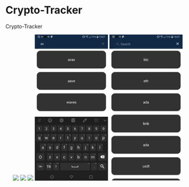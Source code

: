 # Crypto-Tracker
 Crypto-Tracker
 
 
 
 
 
 
 <p align="center">
<a href = ""><img src="https://play-lh.googleusercontent.com/mxYI_k8aeDa4GD1kMqPtzZfAePKAfXdigfhvpE-yCNCorrqOYgd3rW7SqMdOkPWe-O4=w1440-h620" width="200px"></a>
<a href = ""><img src="https://play-lh.googleusercontent.com/Lc2UOYXpX426wd8Iqa7oRoklqHB63HieWHHtdL5l15i4QihTCt_9-F3AC43MElNtA7g=w1440-h620" width="200px"></a>
<a href = ""><img src="https://play-lh.googleusercontent.com/UNBkfJH4FkuZ1BlOWVbIkCAMyv4orC9WVSCzlSxkumBOuGMsTElYnGbtiv2f7w2exnA=w1440-h620" width="200px"></a>
<a href = ""><img src="https://github.com/mahmut-salih-cicek/Crypto-Tracker/blob/main/Screenshot_20220418-150721.png?raw=true" width="200px"></a>
 <a href = ""><img src="https://github.com/mahmut-salih-cicek/Crypto-Tracker/blob/main/Screenshot_20220418-150731.png?raw=true" width="200px"></a> 
</p>

